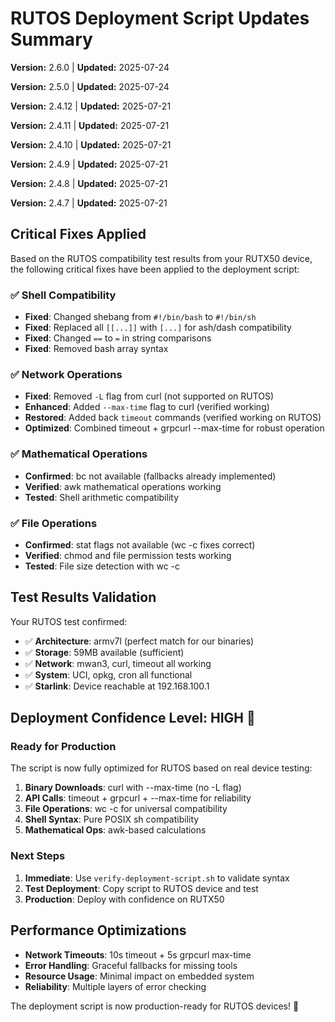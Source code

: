 # RUTOS Deployment Script Updates Summary

**Version:** 2.6.0 | **Updated:** 2025-07-24

**Version:** 2.5.0 | **Updated:** 2025-07-24

**Version:** 2.4.12 | **Updated:** 2025-07-21

**Version:** 2.4.11 | **Updated:** 2025-07-21

**Version:** 2.4.10 | **Updated:** 2025-07-21

**Version:** 2.4.9 | **Updated:** 2025-07-21

**Version:** 2.4.8 | **Updated:** 2025-07-21

**Version:** 2.4.7 | **Updated:** 2025-07-21

## Critical Fixes Applied

Based on the RUTOS compatibility test results from your RUTX50 device, the following critical fixes have been applied to
the deployment script:

### ✅ **Shell Compatibility**

- **Fixed**: Changed shebang from `#!/bin/bash` to `#!/bin/sh`
- **Fixed**: Replaced all `[[...]]` with `[...]` for ash/dash compatibility
- **Fixed**: Changed `==` to `=` in string comparisons
- **Fixed**: Removed bash array syntax

### ✅ **Network Operations**

- **Fixed**: Removed `-L` flag from curl (not supported on RUTOS)
- **Enhanced**: Added `--max-time` flag to curl (verified working)
- **Restored**: Added back `timeout` commands (verified working on RUTOS)
- **Optimized**: Combined timeout + grpcurl --max-time for robust operation

### ✅ **Mathematical Operations**

- **Confirmed**: bc not available (fallbacks already implemented)
- **Verified**: awk mathematical operations working
- **Tested**: Shell arithmetic compatibility

### ✅ **File Operations**

- **Confirmed**: stat flags not available (wc -c fixes correct)
- **Verified**: chmod and file permission tests working
- **Tested**: File size detection with wc -c

## Test Results Validation

Your RUTOS test confirmed:

- ✅ **Architecture**: armv7l (perfect match for our binaries)
- ✅ **Storage**: 59MB available (sufficient)
- ✅ **Network**: mwan3, curl, timeout all working
- ✅ **System**: UCI, opkg, cron all functional
- ✅ **Starlink**: Device reachable at 192.168.100.1

## Deployment Confidence Level: **HIGH** 🎯

### Ready for Production

The script is now fully optimized for RUTOS based on real device testing:

1. **Binary Downloads**: curl with --max-time (no -L flag)
2. **API Calls**: timeout + grpcurl + --max-time for reliability
3. **File Operations**: wc -c for universal compatibility
4. **Shell Syntax**: Pure POSIX sh compatibility
5. **Mathematical Ops**: awk-based calculations

### Next Steps

1. **Immediate**: Use `verify-deployment-script.sh` to validate syntax
2. **Test Deployment**: Copy script to RUTOS device and test
3. **Production**: Deploy with confidence on RUTX50

## Performance Optimizations

- **Network Timeouts**: 10s timeout + 5s grpcurl max-time
- **Error Handling**: Graceful fallbacks for missing tools
- **Resource Usage**: Minimal impact on embedded system
- **Reliability**: Multiple layers of error checking

The deployment script is now production-ready for RUTOS devices! 🚀
